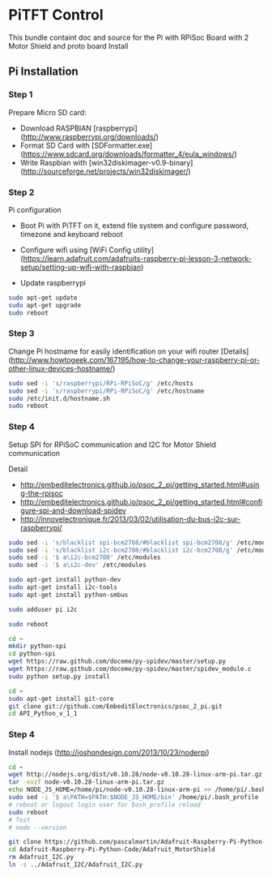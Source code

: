 # PiTFT Control

This bundle containt doc and source for the Pi with RPiSoc Board with 2 Motor Shield and proto board
Install  

## Pi Installation

### Step 1

Prepare Micro SD card:
 * Download RASPBIAN [raspberrypi] (http://www.raspberrypi.org/downloads/)
 * Format SD Card with [SDFormatter.exe] (https://www.sdcard.org/downloads/formatter_4/eula_windows/)
 * Write Raspbian with [win32diskimager-v0.9-binary] (http://sourceforge.net/projects/win32diskimager/)

### Step 2

Pi configuration 
 * Boot Pi with PiTFT on it, extend file system and configure password, timezone and keyboard reboot
 * Configure wifi using [WiFi Config utility] (https://learn.adafruit.com/adafruits-raspberry-pi-lesson-3-network-setup/setting-up-wifi-with-raspbian)

 * Update raspberrypi
```sh
sudo apt-get update
sudo apt-get upgrade
sudo reboot
```
### Step 3

Change Pi hostname for easily identification on your wifi router [Details] (http://www.howtogeek.com/167195/how-to-change-your-raspberry-pi-or-other-linux-devices-hostname/)
```sh
sudo sed -i 's/raspberrypi/RPi-RPiSoC/g' /etc/hosts
sudo sed -i 's/raspberrypi/RPi-RPiSoC/g' /etc/hostname
sudo /etc/init.d/hostname.sh
sudo reboot
```

### Step 4 

Setup SPI for RPiSoC communication and I2C for Motor Shield communication

Detail
 * http://embeditelectronics.github.io/psoc_2_pi/getting_started.html#using-the-rpisoc
 * http://embeditelectronics.github.io/psoc_2_pi/getting_started.html#configure-spi-and-download-spidev
 * http://innovelectronique.fr/2013/03/02/utilisation-du-bus-i2c-sur-raspberrypi/


```sh
sudo sed -i 's/blacklist spi-bcm2708/#blacklist spi-bcm2708/g' /etc/modprobe.d/raspi-blacklist.conf
sudo sed -i 's/blacklist i2c-bcm2708/#blacklist i2c-bcm2708/g' /etc/modprobe.d/raspi-blacklist.conf
sudo sed -i '$ a\i2c-bcm2708' /etc/modules
sudo sed -i '$ a\i2c-dev' /etc/modules

sudo apt-get install python-dev
sudo apt-get install i2c-tools
sudo apt-get install python-smbus

sudo adduser pi i2c

sudo reboot
```

```sh
cd ~
mkdir python-spi
cd python-spi
wget https://raw.github.com/doceme/py-spidev/master/setup.py
wget https://raw.github.com/doceme/py-spidev/master/spidev_module.c
sudo python setup.py install
```

```sh
cd ~
sudo apt-get install git-core
git clone git://github.com/EmbeditElectronics/psoc_2_pi.git
cd API_Python_v_1_1
```

### Step 4 

Install nodejs (http://joshondesign.com/2013/10/23/noderpi)

```sh
cd ~
wget http://nodejs.org/dist/v0.10.28/node-v0.10.28-linux-arm-pi.tar.gz
tar -xvzf node-v0.10.28-linux-arm-pi.tar.gz
echo NODE_JS_HOME=/home/pi/node-v0.10.28-linux-arm-pi >> /home/pi/.bash_profile
sudo sed -i '$ a\PATH=$PATH:$NODE_JS_HOME/bin' /home/pi/.bash_profile
# reboot or logout login user for bash_profile reload
sudo reboot
# Test
# node --version
```



```sh
git clone https://github.com/pascalmartin/Adafruit-Raspberry-Pi-Python-Code.git
cd Adafruit-Raspberry-Pi-Python-Code/Adafruit_MotorShield
rm Adafruit_I2C.py
ln -s ../Adafruit_I2C/Adafruit_I2C.py
```